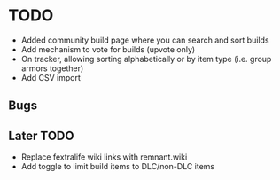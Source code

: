 # TODO

- Added community build page where you can search and sort builds
- Add mechanism to vote for builds (upvote only)
- On tracker, allowing sorting alphabetically or by item type (i.e. group armors together)
- Add CSV import

## Bugs

## Later TODO

- Replace fextralife wiki links with remnant.wiki
- Add toggle to limit build items to DLC/non-DLC items
